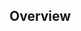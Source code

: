 <div style={{height:478,width:'100%',background:'var(--docs-accent-color)', borderRadius: '6px'}}>
</div>

## Overview
